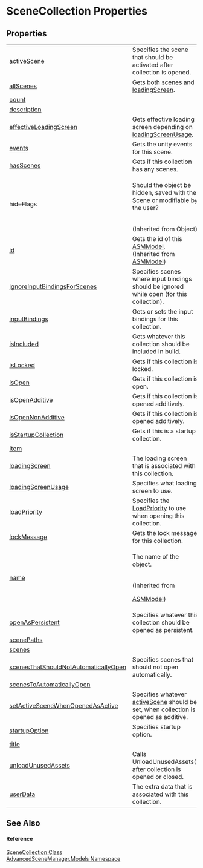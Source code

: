 # SceneCollection Properties




## Properties
<table>
<tr>
<td><a href="P_AdvancedSceneManager_Models_SceneCollection_activeScene.md">activeScene</a></td>
<td>Specifies the scene that should be activated after collection is opened.</td></tr>
<tr>
<td><a href="P_AdvancedSceneManager_Models_SceneCollection_allScenes.md">allScenes</a></td>
<td>Gets both <a href="P_AdvancedSceneManager_Models_SceneCollection_scenes.md">scenes</a> and <a href="P_AdvancedSceneManager_Models_SceneCollection_loadingScreen.md">loadingScreen</a>.</td></tr>
<tr>
<td><a href="P_AdvancedSceneManager_Models_SceneCollection_count.md">count</a></td>
<td> </td></tr>
<tr>
<td><a href="P_AdvancedSceneManager_Models_SceneCollection_description.md">description</a></td>
<td> </td></tr>
<tr>
<td><a href="P_AdvancedSceneManager_Models_SceneCollection_effectiveLoadingScreen.md">effectiveLoadingScreen</a></td>
<td>Gets effective loading screen depending on <a href="P_AdvancedSceneManager_Models_SceneCollection_loadingScreenUsage.md">loadingScreenUsage</a>.</td></tr>
<tr>
<td><a href="P_AdvancedSceneManager_Models_SceneCollection_events.md">events</a></td>
<td>Gets the unity events for this scene.</td></tr>
<tr>
<td><a href="P_AdvancedSceneManager_Models_SceneCollection_hasScenes.md">hasScenes</a></td>
<td>Gets if this collection has any scenes.</td></tr>
<tr>
<td>hideFlags</td>
<td><p>Should the object be hidden, saved with the Scene or modifiable by the user?</p><br />(Inherited from Object)</td></tr>
<tr>
<td><a href="P_AdvancedSceneManager_Models_ASMModel_id.md">id</a></td>
<td>Gets the id of this <a href="T_AdvancedSceneManager_Models_ASMModel.md">ASMModel</a>.<br />(Inherited from <a href="T_AdvancedSceneManager_Models_ASMModel.md">ASMModel</a>)</td></tr>
<tr>
<td><a href="P_AdvancedSceneManager_Models_SceneCollection_ignoreInputBindingsForScenes.md">ignoreInputBindingsForScenes</a></td>
<td>Specifies scenes where input bindings should be ignored while open (for this collection).</td></tr>
<tr>
<td><a href="P_AdvancedSceneManager_Models_SceneCollection_inputBindings.md">inputBindings</a></td>
<td>Gets or sets the input bindings for this collection.</td></tr>
<tr>
<td><a href="P_AdvancedSceneManager_Models_SceneCollection_isIncluded.md">isIncluded</a></td>
<td>Gets whatever this collection should be included in build.</td></tr>
<tr>
<td><a href="P_AdvancedSceneManager_Models_SceneCollection_isLocked.md">isLocked</a></td>
<td>Gets if this collection is locked.</td></tr>
<tr>
<td><a href="P_AdvancedSceneManager_Models_SceneCollection_isOpen.md">isOpen</a></td>
<td>Gets if this collection is open.</td></tr>
<tr>
<td><a href="P_AdvancedSceneManager_Models_SceneCollection_isOpenAdditive.md">isOpenAdditive</a></td>
<td>Gets if this collection is opened additively.</td></tr>
<tr>
<td><a href="P_AdvancedSceneManager_Models_SceneCollection_isOpenNonAdditive.md">isOpenNonAdditive</a></td>
<td>Gets if this collection is opened additively.</td></tr>
<tr>
<td><a href="P_AdvancedSceneManager_Models_SceneCollection_isStartupCollection.md">isStartupCollection</a></td>
<td>Gets if this is a startup collection.</td></tr>
<tr>
<td><a href="P_AdvancedSceneManager_Models_SceneCollection_Item.md">Item</a></td>
<td> </td></tr>
<tr>
<td><a href="P_AdvancedSceneManager_Models_SceneCollection_loadingScreen.md">loadingScreen</a></td>
<td>The loading screen that is associated with this collection.</td></tr>
<tr>
<td><a href="P_AdvancedSceneManager_Models_SceneCollection_loadingScreenUsage.md">loadingScreenUsage</a></td>
<td>Specifies what loading screen to use.</td></tr>
<tr>
<td><a href="P_AdvancedSceneManager_Models_SceneCollection_loadPriority.md">loadPriority</a></td>
<td>Specifies the <a href="T_AdvancedSceneManager_Models_Enums_LoadPriority.md">LoadPriority</a> to use when opening this collection.</td></tr>
<tr>
<td><a href="P_AdvancedSceneManager_Models_SceneCollection_lockMessage.md">lockMessage</a></td>
<td>Gets the lock message for this collection.</td></tr>
<tr>
<td><a href="P_AdvancedSceneManager_Models_ASMModel_name.md">name</a></td>
<td><p>The name of the object.</p><br />(Inherited from <a href="T_AdvancedSceneManager_Models_ASMModel.md">

ASMModel</a>)</td></tr>
<tr>
<td><a href="P_AdvancedSceneManager_Models_SceneCollection_openAsPersistent.md">openAsPersistent</a></td>
<td>Specifies whatever this collection should be opened as persistent.</td></tr>
<tr>
<td><a href="P_AdvancedSceneManager_Models_SceneCollection_scenePaths.md">scenePaths</a></td>
<td> </td></tr>
<tr>
<td><a href="P_AdvancedSceneManager_Models_SceneCollection_scenes.md">scenes</a></td>
<td> </td></tr>
<tr>
<td><a href="P_AdvancedSceneManager_Models_SceneCollection_scenesThatShouldNotAutomaticallyOpen.md">scenesThatShouldNotAutomaticallyOpen</a></td>
<td>Specifies scenes that should not open automatically.</td></tr>
<tr>
<td><a href="P_AdvancedSceneManager_Models_SceneCollection_scenesToAutomaticallyOpen.md">scenesToAutomaticallyOpen</a></td>
<td> </td></tr>
<tr>
<td><a href="P_AdvancedSceneManager_Models_SceneCollection_setActiveSceneWhenOpenedAsActive.md">setActiveSceneWhenOpenedAsActive</a></td>
<td>Specifies whatever <a href="P_AdvancedSceneManager_Models_SceneCollection_activeScene.md">activeScene</a> should be set, when collection is opened as additive.</td></tr>
<tr>
<td><a href="P_AdvancedSceneManager_Models_SceneCollection_startupOption.md">startupOption</a></td>
<td>Specifies startup option.</td></tr>
<tr>
<td><a href="P_AdvancedSceneManager_Models_SceneCollection_title.md">title</a></td>
<td> </td></tr>
<tr>
<td><a href="P_AdvancedSceneManager_Models_SceneCollection_unloadUnusedAssets.md">unloadUnusedAssets</a></td>
<td>Calls UnloadUnusedAssets() after collection is opened or closed.</td></tr>
<tr>
<td><a href="P_AdvancedSceneManager_Models_SceneCollection_userData.md">userData</a></td>
<td>The extra data that is associated with this collection.</td></tr>
</table>

## See Also


#### Reference
<a href="T_AdvancedSceneManager_Models_SceneCollection.md">SceneCollection Class</a>  
<a href="N_AdvancedSceneManager_Models.md">AdvancedSceneManager.Models Namespace</a>  
